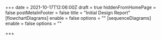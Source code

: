 +++
date = 2021-10-17T12:06:00Z
draft = true
hiddenFromHomePage = false
postMetaInFooter = false
title = "Initial Design Report"
[flowchartDiagrams]
enable = false
options = ""
[sequenceDiagrams]
enable = false
options = ""

+++
